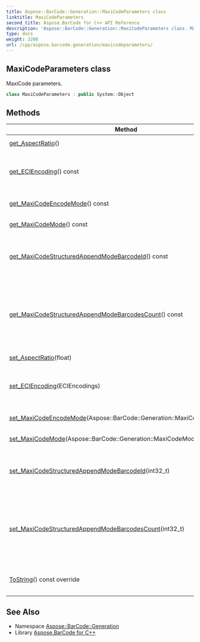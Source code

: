 ```yaml
---
title: Aspose::BarCode::Generation::MaxiCodeParameters class
linktitle: MaxiCodeParameters
second_title: Aspose.BarCode for C++ API Reference
description: 'Aspose::BarCode::Generation::MaxiCodeParameters class. MaxiCode parameters in C++.'
type: docs
weight: 3200
url: /cpp/aspose.barcode.generation/maxicodeparameters/
---
```

## MaxiCodeParameters class


MaxiCode parameters.

```cpp
class MaxiCodeParameters : public System::Object
```

## Methods

| Method | Description |
| --- | --- |
| [get_AspectRatio](./get_aspectratio/)() | Height/Width ratio of 2D [BarCode](../../aspose.barcode/) module. |
| [get_ECIEncoding](./get_eciencoding/)() const | Gets ECI encoding. Used when MaxiCodeEncodeMode is Auto. Default value: ISO-8859-1. |
| [get_MaxiCodeEncodeMode](./get_maxicodeencodemode/)() const | Gets a MaxiCode encode mode. Default value: Auto. |
| [get_MaxiCodeMode](./get_maxicodemode/)() const | Gets a MaxiCode encode mode. |
| [get_MaxiCodeStructuredAppendModeBarcodeId](./get_maxicodestructuredappendmodebarcodeid/)() const | Gets a MaxiCode barcode id in structured append mode. ID must be a value between 1 and 8. Default value: 0. |
| [get_MaxiCodeStructuredAppendModeBarcodesCount](./get_maxicodestructuredappendmodebarcodescount/)() const | Gets a MaxiCode barcodes count in structured append mode. Count number must be a value between 2 and 8 (maximum barcodes count). Default value: -1. |
| [set_AspectRatio](./set_aspectratio/)(float) | Height/Width ratio of 2D [BarCode](../../aspose.barcode/) module. |
| [set_ECIEncoding](./set_eciencoding/)(ECIEncodings) | Sets ECI encoding. Used when MaxiCodeEncodeMode is Auto. Default value: ISO-8859-1. |
| [set_MaxiCodeEncodeMode](./set_maxicodeencodemode/)(Aspose::BarCode::Generation::MaxiCodeEncodeMode) | Sets a MaxiCode encode mode. Default value: Auto. |
| [set_MaxiCodeMode](./set_maxicodemode/)(Aspose::BarCode::Generation::MaxiCodeMode) | Sets a MaxiCode encode mode. |
| [set_MaxiCodeStructuredAppendModeBarcodeId](./set_maxicodestructuredappendmodebarcodeid/)(int32_t) | Sets a MaxiCode barcode id in structured append mode. ID must be a value between 1 and 8. Default value: 0. |
| [set_MaxiCodeStructuredAppendModeBarcodesCount](./set_maxicodestructuredappendmodebarcodescount/)(int32_t) | Sets a MaxiCode barcodes count in structured append mode. Count number must be a value between 2 and 8 (maximum barcodes count). Default value: -1. |
| [ToString](./tostring/)() const override | Returns a human-readable string representation of this [MaxiCodeParameters](./). |
## See Also

* Namespace [Aspose::BarCode::Generation](../)
* Library [Aspose.BarCode for C++](../../)
